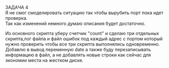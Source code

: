 ЗАДАЧА 4  
Я не смог смоделировать ситуацию так чтобы вырубить порт пока идет проверка.  
Так как изменений немного думаю описания будет достаточно.  
  
Из основного скрипта уберу счетчик "count" и сделаю три отдельных скрипта,лог файла и файл ошибок под каждый адрес с портом который нужно проверить
чтобы все три скрипта выполнялись одновременно. Добавлю в вывод переменную date а также буду перезаписывать информацию в файл, а не добавлять новые
строки как сейчас для экономии места на жестком диске.  


